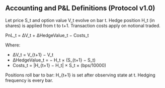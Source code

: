 ## Accounting and P&L Definitions (Protocol v1.0)

Let price S_t and option value V_t evolve on bar t. Hedge position H_t (in shares) is applied from t to t+1. Transaction costs apply on notional traded.

PnL_t = ΔV_t + ΔHedgeValue_t − Costs_t

Where:
- ΔV_t = V_{t+1} − V_t
- ΔHedgeValue_t = − H_t × (S_{t+1} − S_t)
- Costs_t = |H_{t+1} − H_t| × S_t × (bps/10000)

Positions roll bar to bar: H_{t+1} is set after observing state at t. Hedging frequency is every bar.


